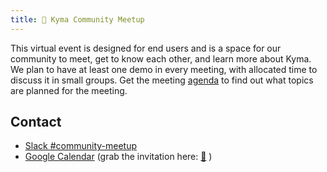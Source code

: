 ```yaml
---
title: 🌱 Kyma Community Meetup
---
```


This virtual event is designed for end users and is a space for our community to meet, get to know each other, and learn more about Kyma. We plan to have at least one demo in every meeting, with allocated time to discuss it in small groups.
Get the meeting [agenda](https://docs.google.com/document/d/1vWleTon7sJIk0teee4SoVezS4mR3K8TlkvXkgLJwRD8) to find out what topics are planned for the meeting.


## Contact

* [Slack #community-meetup](https://kyma-community.slack.com/archives/CBP7LKRPS)
* [Google Calendar](https://calendar.google.com/calendar/embed?src=3abtp9lh0mn3iiov5772jftccc%40group.calendar.google.com&ctz=Europe%2FBerlin) (grab the invitation here: [📅](https://calendar.google.com/calendar/ical/3abtp9lh0mn3iiov5772jftccc%40group.calendar.google.com/public/basic.ics) )
